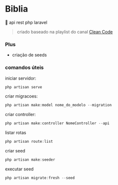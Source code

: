 # Biblia

📗 api rest php laravel

> criado baseado na playlist do canal [Clean Code](https://youtube.com/playlist?list=PLJPZ7SmO9-qMWPnNrYOiqm9xyYDolwmoJ&si=CFOHNVwu31z35_FI)

### Plus

-   criação de seeds

### comandos úteis

iniciar servidor:

```ps1
php artisan serve
```

criar migracoes:

```ps1
php artisan make:model nome_do_modelo --migration
```

criar controller:

```ps1
php artisan make:controller NomeController --api
```

listar rotas

```ps1
php artisan route:list
```

criar seed

```ps1
php artisan make:seeder
```

executar seed

```ps1
php artisan migrate:fresh --seed
```
